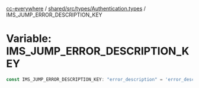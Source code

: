 [cc-everywhere](../../../../../index.md) / [shared/src/types/Authentication.types](../index.md) / IMS\_JUMP\_ERROR\_DESCRIPTION\_KEY

# Variable: IMS\_JUMP\_ERROR\_DESCRIPTION\_KEY

```ts
const IMS_JUMP_ERROR_DESCRIPTION_KEY: "error_description" = 'error_description';
```
